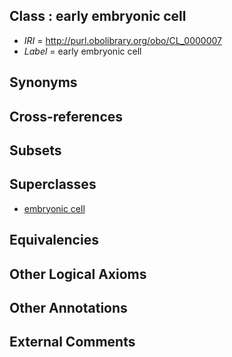 
## Class : early embryonic cell

 * *IRI* = http://purl.obolibrary.org/obo/CL_0000007
 * *Label* = early embryonic cell

## Synonyms


## Cross-references


## Subsets


## Superclasses

 * [embryonic cell](../../CL/21/CL_0002321.md)

## Equivalencies


## Other Logical Axioms


## Other Annotations


## External Comments

